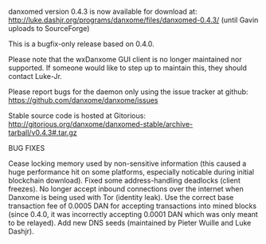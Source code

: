 danxomed version 0.4.3 is now available for download at:
http://luke.dashjr.org/programs/danxome/files/danxomed-0.4.3/ (until Gavin uploads to SourceForge)

This is a bugfix-only release based on 0.4.0.

Please note that the wxDanxome GUI client is no longer maintained nor supported. If someone would like to step up to maintain this, they should contact Luke-Jr.

Please report bugs for the daemon only using the issue tracker at github:
https://github.com/danxome/danxome/issues

Stable source code is hosted at Gitorious:
http://gitorious.org/danxome/danxomed-stable/archive-tarball/v0.4.3#.tar.gz

BUG FIXES

Cease locking memory used by non-sensitive information (this caused a huge performance hit on some platforms, especially noticable during initial blockchain download).
Fixed some address-handling deadlocks (client freezes).
No longer accept inbound connections over the internet when Danxome is being used with Tor (identity leak).
Use the correct base transaction fee of 0.0005 DAN for accepting transactions into mined blocks (since 0.4.0, it was incorrectly accepting 0.0001 DAN which was only meant to be relayed).
Add new DNS seeds (maintained by Pieter Wuille and Luke Dashjr).

